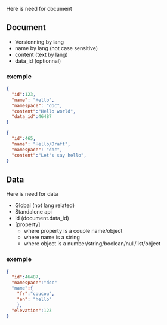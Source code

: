 Here is need for document

## Document
* Versionning by lang
* name by lang (not case sensitive)
* content (text by lang)
* data_id (optionnal)

### exemple
```json
{
  "id":123,
  "name": "Hello",
  "namespace": "doc",
  "content":"Hello world",
  "data_id":46487
}
```

```json
{
  "id":465,
  "name": "Hello/Draft",
  "namespace": "doc",
  "content":"Let's say hello",
}
```

## Data
Here is need for data
* Global (not lang related)
* Standalone api
* Id (document.data_id)
* [property]
  * where property is a couple name/object
  * where name is a string
  * where object is a number/string/boolean/null/list/object
  
### exemple
```json
{
  "id":46487,
  "namespace":"doc"
  "name":{
    "fr":"coucou",
    "en": "hello"
    },
  "elevation":123
}
```
    
